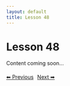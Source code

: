 ```yaml
---
layout: default
title: Lesson 48
---
```


# Lesson 48

Content coming soon...

<div style="margin-top: 20px;">
<a href="/docs/intermediate/Lessons/lesson_47.html" style="margin-right: 10px;">⬅ Previous</a><a href="/docs/intermediate/Lessons/lesson_49.html">Next ➡</a>
</div>
